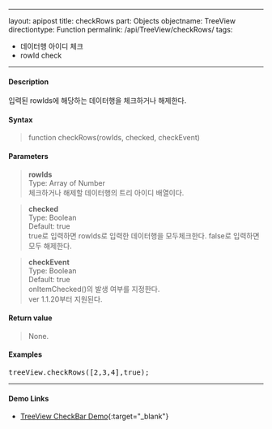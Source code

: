  ---
layout: apipost
title: checkRows
part: Objects
objectname: TreeView
directiontype: Function
permalink: /api/TreeView/checkRows/
tags:
 - 데이터행 아이디 체크
 - rowId check
---


#### Description

 입력된 rowIds에 해당하는 데이터행을 체크하거나 해제한다.

#### Syntax

> function checkRows(rowIds, checked, checkEvent)  

#### Parameters

> **rowIds**  
> Type: Array of Number  
> 체크하거나 해제할 데이터행의 트리 아이디 배열이다.  

> **checked**  
> Type: Boolean  
> Default: true  
> true로 입력하면 rowIds로 입력한 데이터행을 모두체크한다. false로 입력하면 모두 해제한다.  

> **checkEvent**  
> Type: Boolean  
> Default: true  
> onItemChecked()의 발생 여부를 지정한다.  
> ver 1.1.20부터 지원된다.   

#### Return value

> None.

#### Examples 

<pre class="prettyprint">
treeView.checkRows([2,3,4],true);
</pre>

---

#### Demo Links

* [TreeView CheckBar Demo](http://demo.realgrid.com/Tree/TreeCheckBox){:target="_blank"}    
